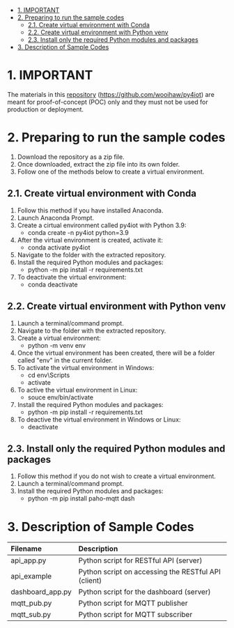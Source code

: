 - [1. IMPORTANT](#1-important)
- [2. Preparing to run the sample codes](#2-preparing-to-run-the-sample-codes)
  - [2.1. Create virtual environment with Conda](#21-create-virtual-environment-with-conda)
  - [2.2. Create virtual environment with Python venv](#22-create-virtual-environment-with-python-venv)
  - [2.3. Install only the required Python modules and packages](#23-install-only-the-required-python-modules-and-packages)
- [3. Description of Sample Codes](#3-description-of-sample-codes)



# 1. IMPORTANT
The materials in this [repository](https://github.com/wooihaw/py4iot) (https://github.com/wooihaw/py4iot) are meant for proof-of-concept (POC) only and they must not be used for production or deployment.

# 2. Preparing to run the sample codes
1. Download the repository as a zip file.
2. Once downloaded, extract the zip file into its own folder.
3. Follow one of the methods below to create a virtual environment.

## 2.1. Create virtual environment with Conda
1. Follow this method if you have installed Anaconda.
2. Launch Anaconda Prompt.
3. Create a cirtual environment called py4iot with Python 3.9:
   - conda create -n py4iot python=3.9
4. After the virtual environment is created, activate it:
   - conda activate py4iot
5. Navigate to the folder with the extracted repository.
6. Install the required Python modules and packages:
   - python -m pip install -r requirements.txt
7. To deactivate the virtual environment:
   - conda deactivate

## 2.2. Create virtual environment with Python venv
1. Launch a terminal/command prompt.
2. Navigate to the folder with the extracted repository.
3. Create a virtual environment:
    - python -m venv env
4. Once the virtual environment has been created, there will be a folder called "env" in the current folder.
5. To activate the virtual environment in Windows:
   - cd env\Scripts
   - activate
6. To active the virtual environment in Linux:
   - souce env/bin/activate
7. Install the required Python modules and packages:
   - python -m pip install -r requirements.txt
8. To deactive the virtual environment in Windows or Linux:
   - deactivate

## 2.3. Install only the required Python modules and packages
1. Follow this method if you do not wish to create a virtual environment.
2. Launch a terminal/command prompt.
3. Install the required Python modules and packages:
   - python -m pip install paho-mqtt dash

# 3. Description of Sample Codes
Filename | Description
:---|:---
api_app.py | Python script for RESTful API (server)
api_example | Python script on accessing the RESTful API (client)
dashboard_app.py | Python script for the dashboard (server)
mqtt_pub.py | Python script for MQTT publisher
mqtt_sub.py | Python script for MQTT subscriber
